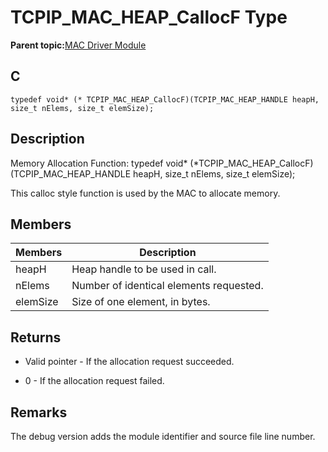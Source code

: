 # TCPIP\_MAC\_HEAP\_CallocF Type

**Parent topic:**[MAC Driver Module](GUID-0C1AF471-66D4-472F-84AF-212E9E18B21D.md)

## C

```
typedef void* (* TCPIP_MAC_HEAP_CallocF)(TCPIP_MAC_HEAP_HANDLE heapH, size_t nElems, size_t elemSize);
```

## Description

Memory Allocation Function: typedef void\* \(\*TCPIP\_MAC\_HEAP\_CallocF\)\(TCPIP\_MAC\_HEAP\_HANDLE heapH, size\_t nElems, size\_t elemSize\);

This calloc style function is used by the MAC to allocate memory.

## Members

|Members|Description|
|-------|-----------|
|heapH|Heap handle to be used in call.|
|nElems|Number of identical elements requested.|
|elemSize|Size of one element, in bytes.|

## Returns

-   Valid pointer - If the allocation request succeeded.

-   0 - If the allocation request failed.


## Remarks

The debug version adds the module identifier and source file line number.

